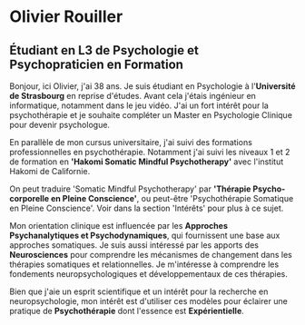 # Olivier Rouiller

## Étudiant en L3 de Psychologie et Psychopraticien en Formation

Bonjour, ici Olivier, j'ai 38 ans. Je suis étudiant en Psychologie à l'**Université de Strasbourg** en reprise d'études. Avant cela j'étais ingénieur en informatique, notamment dans le jeu vidéo. J'ai un fort intérêt pour la psychothérapie et je souhaite compléter un Master en Psychologie Clinique pour devenir psychologue.

En parallèle de mon cursus universitaire, j'ai suivi des formations professionnelles en psychothérapie. Notamment j'ai suivi les niveaux 1 et 2 de formation en **'Hakomi Somatic Mindful Psychotherapy'** avec l'institut Hakomi de Californie.

On peut traduire 'Somatic Mindful Psychotherapy' par **'Thérapie Psycho-corporelle en Pleine Conscience'**, ou peut-être 'Psychothérapie Somatique en Pleine Conscience'. Voir dans la section 'Intérêts' pour plus à ce sujet.

Mon orientation clinique est influencée par les **Approches Psychanalytiques et Psychodynamiques**, qui fournissent une base aux approches somatiques. Je suis aussi intéressé par les apports des **Neurosciences** pour comprendre les mécanismes de changement dans les thérapies somatiques et relationnelles. Je m'intéresse à comprendre les fondements neuropsychologiques et développementaux de ces thérapies.

Bien que j'aie un esprit scientifique et un intérêt pour la recherche en neuropsychologie, mon intérêt est d'utiliser ces modèles pour éclairer une pratique de **Psychothérapie** dont l'essence est **Expérientielle**.